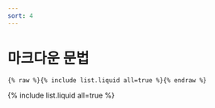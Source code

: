 ```yaml
---
sort: 4
---
```


# 마크다운 문법

```
{% raw %}{% include list.liquid all=true %}{% endraw %}
```
{% include list.liquid all=true %}

